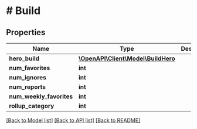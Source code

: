 # # Build

## Properties

Name | Type | Description | Notes
------------ | ------------- | ------------- | -------------
**hero_build** | [**\OpenAPI\Client\Model\BuildHero**](BuildHero.md) |  |
**num_favorites** | **int** |  | [optional]
**num_ignores** | **int** |  | [optional]
**num_reports** | **int** |  | [optional]
**num_weekly_favorites** | **int** |  | [optional]
**rollup_category** | **int** |  | [optional]

[[Back to Model list]](../../README.md#models) [[Back to API list]](../../README.md#endpoints) [[Back to README]](../../README.md)

